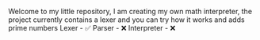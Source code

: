 Welcome to my little repository, I am creating my own math interpreter, the project currently contains a lexer and you can try how it works and adds prime numbers
Lexer - ✅
Parser - ❌
Interpreter - ❌
